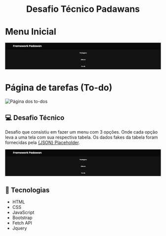 <h1 align="center">
    Desafio Técnico Padawans
</h1>

# Menu Inicial
<img src="/img/menu1.png" alt="Menu inicial">

# Página de tarefas (To-do)
<img src="/img/pagina-todo.png" alt="Página dos to-dos">

## 💻 Desafio Técnico

Desafio que consistiu em fazer um menu com 3 opções. Onde cada opção leva a uma tela com sua respectiva tabela. Os dados fakes da tabela foram fornecidas pela [{JSON} Placeholder](https://jsonplaceholder.typicode.com/).

<img src="/img/menu1.png">

## 🚀 Tecnologias

- HTML
- CSS
- JavaScript
- Bootstrap
- Fetch API 
- Jquery

